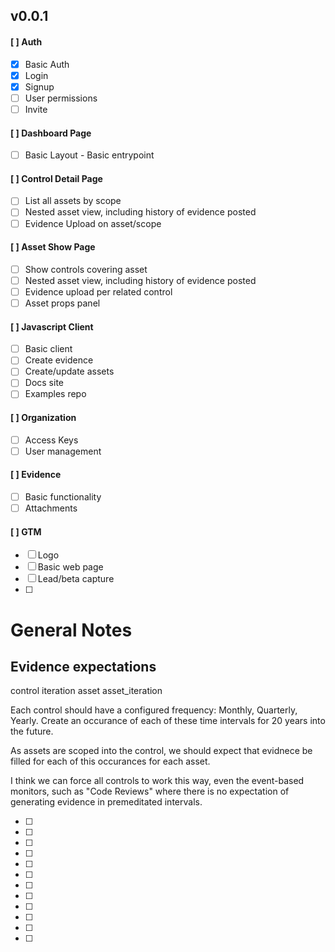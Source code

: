 ## v0.0.1

#### [ ] Auth
- [x] Basic Auth
- [x] Login
- [x] Signup
- [ ] User permissions
- [ ] Invite

#### [ ] Dashboard Page 
- [ ] Basic Layout - Basic entrypoint

#### [ ] Control Detail Page
- [ ] List all assets by scope
- [ ] Nested asset view, including history of evidence posted
- [ ] Evidence Upload on asset/scope

#### [ ] Asset Show Page
- [ ] Show controls covering asset
- [ ] Nested asset view, including history of evidence posted
- [ ] Evidence upload per related control
- [ ] Asset props panel

#### [ ] Javascript Client
- [ ] Basic client
- [ ] Create evidence
- [ ] Create/update assets
- [ ] Docs site
- [ ] Examples repo

#### [ ] Organization
- [ ] Access Keys
- [ ] User management

#### [ ] Evidence
- [ ] Basic functionality
- [ ] Attachments

#### [ ] GTM
- [ ] Logo
- [ ] Basic web page
- [ ] Lead/beta capture
- [ ]


# General Notes
## Evidence expectations

control
iteration
asset
asset_iteration

Each control should have a configured frequency: Monthly, Quarterly, Yearly. Create an occurance of each of these time intervals for 20 years into the future.

As assets are scoped into the control, we should expect that evidnece be filled for each of this occurances for each asset. 

I think we can force all controls to work this way, even the event-based monitors, such as "Code Reviews" where there is no expectation of generating evidence in premeditated intervals.


- [ ]
- [ ]
- [ ]
- [ ]
- [ ]
- [ ]
- [ ]
- [ ]
- [ ]
- [ ]
- [ ]
- [ ]